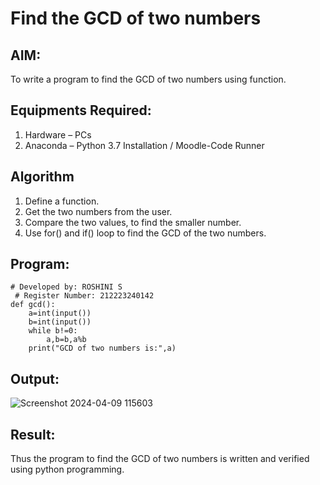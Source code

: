 # Find the GCD of two numbers

## AIM:
To write a program to find the GCD of two numbers using function.

## Equipments Required:
1. Hardware – PCs
2. Anaconda – Python 3.7 Installation / Moodle-Code Runner

## Algorithm
1. Define a function.
2. Get the two numbers from the user.
3. Compare the two values, to find the smaller number.
4. Use for() and if() loop to find the GCD of the two numbers.

## Program:
```
# Developed by: ROSHINI S
 # Register Number: 212223240142
def gcd():
    a=int(input())
    b=int(input())
    while b!=0:
        a,b=b,a%b
    print("GCD of two numbers is:",a)
```

## Output:

![Screenshot 2024-04-09 115603](https://github.com/Roshini2201/GCD-of-two-numbers/assets/154105318/acd1441a-4f66-482d-9e4a-df1f0bbe1684)


## Result:
Thus the program to find the GCD of two numbers is written and verified using python programming.
